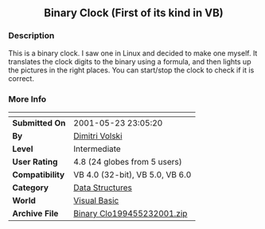 ﻿<div align="center">

## Binary Clock \(First of its kind in VB\)


</div>

### Description

This is a binary clock. I saw one in Linux and decided to make one myself. It translates the clock digits to the binary using a formula, and then lights up the pictures in the right places. You can start/stop the clock to check if it is correct.
 
### More Info
 


<span>             |<span>
---                |---
**Submitted On**   |2001-05-23 23:05:20
**By**             |[Dimitri Volski](https://github.com/Planet-Source-Code/PSCIndex/blob/master/ByAuthor/dimitri-volski.md)
**Level**          |Intermediate
**User Rating**    |4.8 (24 globes from 5 users)
**Compatibility**  |VB 4\.0 \(32\-bit\), VB 5\.0, VB 6\.0
**Category**       |[Data Structures](https://github.com/Planet-Source-Code/PSCIndex/blob/master/ByCategory/data-structures__1-33.md)
**World**          |[Visual Basic](https://github.com/Planet-Source-Code/PSCIndex/blob/master/ByWorld/visual-basic.md)
**Archive File**   |[Binary Clo199455232001\.zip](https://github.com/Planet-Source-Code/dimitri-volski-binary-clock-first-of-its-kind-in-vb__1-23369/archive/master.zip)








